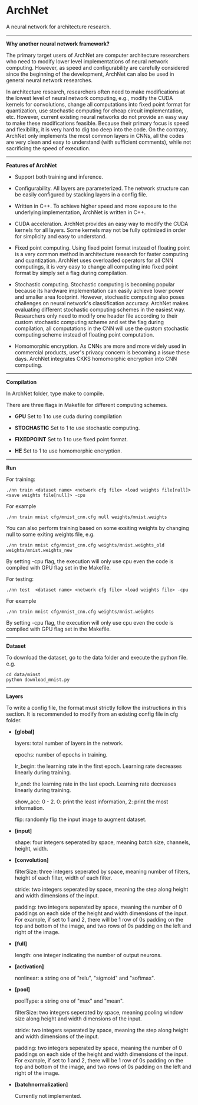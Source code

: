 # ArchNet
A neural network for architecture research.

---

**Why another neural network framework?**

The primary target users of ArchNet are computer architecture researchers who need to modify lower level implementations of neural network computing. However, as speed and configurability are carefully considered since the beginning of the development, ArchNet can also be used in general neural network researches.

In architecture research, researchers often need to make modifications at the lowest level of neural network computing, e.g., modify the CUDA kernels for convolutions, change all computations into fixed point format for quantization, use stochastic computing for cheap circuit implementation, etc. However, current existing neural networks do not provide an easy way to make these modifications feasible. Because their primary focus is speed and flexibility, it is very hard to dig too deep into the code. On the contrary, ArchNet only implements the most common layers in CNNs, all the codes are very clean and easy to understand (with sufficient comments), while not sacrificing the speed of execution.

---

 **Features of ArchNet**

- Support both training and inference. 

- Configurability. All layers are parameterized. The network structure can be easily configured by stacking layers in a config file.

- Written in C++. To achieve higher speed and more exposure to the underlying implementation, ArchNet is written in C++.

- CUDA acceleration. ArchNet provides an easy way to modify the CUDA kernels for all layers. Some kernels may not be fully optimized in order for simplicity and easy to understand.

- Fixed point computing. Using fixed point format instead of floating point is a very common method in architecture research for faster computing and quantization. ArchNet uses overloaded operators for all CNN computings, it is very easy to change all computing into fixed point format by simply set a flag during compilation.

- Stochastic computing. Stochastic computing is becoming popular because its hardware implementation can easily achieve lower power and smaller area footprint. However, stochastic computing also poses challenges on neural network's classification accuracy. ArchNet makes evaluating different stochastic computing schemes in the easiest way. Researchers only need to modify one header file according to their custom stochastic computing scheme and set the flag during compilation, all computations in the CNN will use the custom stochastic computing scheme instead of floating point computation.

- Homomorphic encryption. As CNNs are more and more widely used in commercial products, user's privacy concern is becoming a issue these days. ArchNet integrates CKKS homomorphic encryption into CNN computing.

---

 **Compilation**

In ArchNet folder, type make to compile.

There are three flags in Makefile for different computing schemes.

- **GPU** Set to 1 to use cuda during compilation

- **STOCHASTIC** Set to 1 to use stochastic computing.

- **FIXEDPOINT** Set to 1 to use fixed point format.

- **HE** Set to 1 to use homomorphic encryption.

---

 **Run**

For training:

```
./nn train <dataset name> <network cfg file> <load weights file[null]> <save weights file[null]> -cpu
```

  For example

```
./nn train mnist cfg/mnist_cnn.cfg null weights/mnist.weights
```

  You can also perform training based on some exsiting weights by changing null to some exiting weights file, e.g.

```
./nn train mnist cfg/mnist_cnn.cfg weights/mnist.weights_old weights/mnist.weights_new
```

  By setting -cpu flag, the execution will only use cpu even the code is compiled with GPU flag set in the Makefile.

For testing:

```
./nn test  <dataset name> <network cfg file> <load weights file> -cpu
```

  For example

```
./nn train mnist cfg/mnist_cnn.cfg weights/mnist.weights
```

  By setting -cpu flag, the execution will only use cpu even the code is compiled with GPU flag set in the Makefile.

---

 **Dataset**

To download the dataset, go to the data folder and execute the python file. e.g.

```
cd data/minst
python download_mnist.py
```

---

 **Layers**

To write a config file, the format must strictly follow the instructions in this section. It is recommended to modify from an existing config file in cfg folder.

- **[global]**

    layers: total number of layers in the network.

    epochs: number of epochs in training.

    lr_begin: the learning rate in the first epoch. Learning rate decreases linearly during training.

    lr_end: the learning rate in the last epoch. Learning rate decreases linearly during training.

    show_acc: 0 - 2. 0: print the least information, 2: print the most information.

    flip: randomly flip the input image to augment dataset.

- **[input]**

    shape: four integers seperated by space, meaning batch size, channels, height, width.

- **[convolution]**

    filterSize: three integers seperated by space, meaning number of filters, height of each filter, width of each filter.

    stride: two integers seperated by space, meaning the step along height and width dimensions of the input.

    padding: two integers seperated by space, meaning the number of 0 paddings on each side of the height and width dimensions of the input. For example, if set to 1 and 2, there will be 1 row of 0s padding on the top and bottom of the image, and two rows of 0s padding on the left and right of the image.

- **[full]**

    length: one integer indicating the number of output neurons.

- **[activation]**

    nonlinear: a string one of "relu", "sigmoid" and "softmax".

- **[pool]**

    poolType: a string one of "max" and "mean".

    filterSize: two integers seperated by space, meaning pooling window size along height and width dimensions of the input.

    stride: two integers seperated by space, meaning the step along height and width dimensions of the input.

    padding: two integers seperated by space, meaning the number of 0 paddings on each side of the height and width dimensions of the input. For example, if set to 1 and 2, there will be 1 row of 0s padding on the top and bottom of the image, and two rows of 0s padding on the left and right of the image.

- **[batchnormalization]**

    Currently not implemented.

